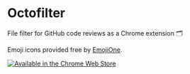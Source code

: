 # Octofilter

File filter for GitHub code reviews as a Chrome extension 🗂

Emoji icons provided free by [EmojiOne](https://www.emojione.com/).

[![Available in the Chrome Web Store](https://developer.chrome.com/webstore/images/ChromeWebStore_BadgeWBorder_v2_206x58.png)](https://chrome.google.com/webstore/detail/octofilter/nfiapkpnfnmmhmdoipcbiocinfppaehh?hl=en-US)
